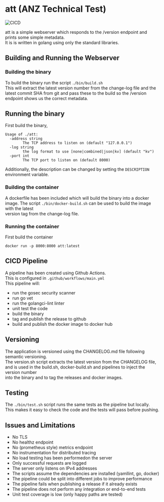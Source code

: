 # att (ANZ Technical Test)
![CICD](https://github.com/eenzor/att/workflows/CICD/badge.svg)

att is a simple webserver which responds to the /version endpoint and prints some simple metadata.  
It is is written in golang using only the standard libraries.  

## Building and Running the Webserver

### Building the binary

To build the binary run the script `./bin/build.sh`  
This will extract the latest version number from the change-log file and the latest commit SHA from git and pass these to the build so the /version endpoint shows us the correct metadata.

## Running the binary

First build the binary,

```
Usage of ./att:
  -address string
        The TCP address to listen on (default "127.0.0.1")
  -log string
        the log format to use [none|combined|json|kv] (default "kv")
  -port int
        The TCP port to listen on (default 8000)
```

Additionally, the description can be changed by setting the `DESCRIPTION` environment variable.

### Building the container

A dockerfile has been included which will build the binary into a docker image.
The script `./bin/docker-build.sh` can be used to build the image with the latest  
version tag from the change-log file.

### Running the container

First build the container
```
docker run -p 8000:8000 att:latest
```

## CICD Pipeline

A pipeline has been created using Github Actions.  
This is configured in `.github/workflows/main.yml`  
This pipeline will:  
- run the gosec security scanner
- run go vet
- run the golangci-lint linter
- unit test the code
- build the binary
- tag and publish the release to github
- build and publish the docker image to docker hub

## Versioning

The application is versioned using the CHANGELOG.md file following semantic versioning.  
The version.sh script extracts the latest version from the CHANGELOG file,  
and is used in the build.sh, docker-build.sh and pipelines to inject the version number  
into the binary and to tag the releases and docker images.  

## Testing

The `./bin/test.sh` script runs the same tests as the pipeline but locally.  
This makes it easy to check the code and the tests will pass before pushing.  

## Issues and Limitations

 - No TLS
 - No healthz endpoint
 - No (prometheus style) metrics endpoint
 - No instrumentation for distributed tracing
 - No load testing has been performedon the server
 - Only successful requests are logged
 - The server only listens on IPv4 addresses
 - The scripts assume the dependencies are installed (yamllint, go, docker)
 - The pipeline could be split into different jobs to improve performance
 - The pipeline fails when publishing a release if it already exists
 - The pipeline does not perform any integration or end-to-end tests
 - Unit test coverage is low (only happy paths are tested)
